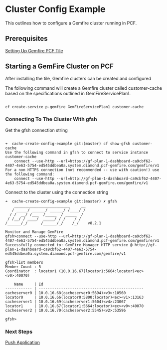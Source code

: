 # Cluster Config Example

This outlines how to configure a Gemfire cluster running in PCF.

## Prerequisites

[Setting Up Gemfire PCF Tile](https://github.com/jxblum/actionable-spring-gemfire/tree/master/cluster-create-example)

## Starting a GemFire Cluster on PCF

After installing the tile, Gemfire clusters can be created and configured

The following command will create a Gemfire cluster called customer-cache based on the specifications outlined in GemFireServicePlan1.

```shell

cf create-service p-gemfire GemFireServicePlan1 customer-cache

```

### Connecting To The Cluster With gfsh

Get the gfsh connection string

```shell

➜  cache-create-config-example git:(master) cf show-gfsh customer-cache          
Use the following command in gfsh to connect to service instance customer-cache
    connect --use-http --url=https://gf-plan-1-dashboard-ca9cbf62-4407-4e63-5754-ed545ddbea0a.system.diamond.pcf-gemfire.com/gemfire/v1
For a non HTTPS connection (not recommended -- use with caution!) use the following command:
    connect --use-http --url=http://gf-plan-1-dashboard-ca9cbf62-4407-4e63-5754-ed545ddbea0a.system.diamond.pcf-gemfire.com/gemfire/v1

```
Connect to the cluster using the connection string

```shell
➜  cache-create-config-example git:(master) ✗ gfsh
    _________________________     __
   / _____/ ______/ ______/ /____/ /
  / /  __/ /___  /_____  / _____  /
 / /__/ / ____/  _____/ / /    / /  
/______/_/      /______/_/    /_/    v8.2.1

Monitor and Manage GemFire
gfsh>connect --use-http --url=http://gf-plan-1-dashboard-ca9cbf62-4407-4e63-5754-ed545ddbea0a.system.diamond.pcf-gemfire.com/gemfire/v1
Successfully connected to: GemFire Manager HTTP service @ http://gf-plan-1-dashboard-ca9cbf62-4407-4e63-5754-ed545ddbea0a.system.diamond.pcf-gemfire.com/gemfire/v1

gfsh>list members
Member Count : 5
Coordinator  : locator1 (10.0.16.67(locator1:5664:locator)<ec><v0>:40070)

    Name     | Id
------------ | -----------------------------------------------
cacheserver0 | 10.0.16.68(cacheserver0:5694)<v3>:10560
locator0     | 10.0.16.66(locator0:5800:locator)<ec><v1>:13163
cacheserver1 | 10.0.16.69(cacheserver1:5604)<v4>:23067
locator1     | 10.0.16.67(locator1:5664:locator)<ec><v0>:40070
cacheserver2 | 10.0.16.70(cacheserver2:5545)<v2>:53596

gfsh>

```

### Next Steps

[Push Application](https://github.com/jxblum/actionable-spring-gemfire/tree/master/caching-example)
